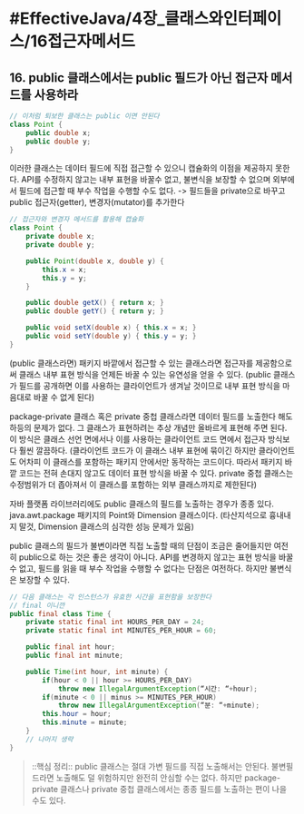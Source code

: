 # #EffectiveJava/4장_클래스와인터페이스/16접근자메서드

## 16. public 클래스에서는 public 필드가 아닌 접근자 메서드를 사용하라

```java
// 이처럼 퇴보한 클래스는 public 이면 안된다
class Point {
	public double x;
	public double y;
}
```

이러한 클래스는 데이터 필드에 직접 접근할 수 있으니 캡슐화의 이점을 제공하지 못한다.   API를 수정하지 않고는 내부 표현을 바꿀수 없고, 불변식을 보장할 수 없으며 외부에서 필드에 접근할 때 부수 작업을 수행할 수도 없다. 
-> 필드들을 private으로 바꾸고 public 접근자(getter), 변경자(mutator)를 추가한다

```java
// 접근자와 변경자 메서드를 활용해 캡슐화
class Point {
	private double x;
	private double y;

	public Point(double x, double y) {
		this.x = x;
		this.y = y;
	}

	public double getX() { return x; }
	public double getY() { return y; }

	public void setX(double x) { this.x = x; }
	public void setY(double y) { this.y = y; }
}
```

(public 클래스라면) 패키지 바깥에서 접근할 수 있는 클래스라면 접근자를 제공함으로써 클래스 내부 표현 방식을 언제든 바꿀 수 있는 유연성을 얻을 수 있다. (public 클래스가 필드를 공개하면 이를 사용하는 클라이언트가 생겨날 것이므로 내부 표현 방식을 마음대로 바꿀 수 없게 된다)

package-private 클래스 혹은 private 중첩 클래스라면 데이터 필드를 노출한다 해도 하등의 문제가 없다. 그 클래스가 표현하려는 추상 개념만 올바르게 표현해 주면 된다. 이 방식은 클래스 선언 면에서나 이를 사용하는 클라이언트 코드 면에서 접근자 방식보다 훨씬 깔끔하다. (클라이언트 코드가 이 클래스 내부 표현에 묶이긴 하지만 클라이언트도 어차피 이 클래스를 포함하는 패키지 안에서만 동작하는 코드이다. 따라서 패키지 바깥 코드는 전혀 손대지 않고도 데이터 표현 방식을 바꿀 수 있다. private 중첩 클래스는 수정범위가 더 좁아져서 이 클래스를 포함하는 외부 클래스까지로 제한된다) 

자바 플랫폼 라이브러리에도 public 클래스의 필드를 노출하는 경우가 종종 있다. java.awt.package 패키지의 Point와 Dimension 클래스이다. (타산지석으로 흉내내지 말것, Dimension 클래스의 심각한 성능 문제가 있음)

public 클래스의 필드가 불변이라면 직접 노출할 때의 단점이 조금은 줄어들지만 여전히 public으로 하는 것은 좋은 생각이 아니다. API를 변경하지 않고는 표현 방식을 바꿀 수 없고, 필드를 읽을 때 부수 작업을 수행할 수 없다는 단점은 여전하다. 하지만 불변식은 보장할 수 있다. 

```java
// 다음 클래스는 각 인스턴스가 유효한 시간을 표현함을 보장한다
// final 이니깐
public final class Time {
	private static final int HOURS_PER_DAY = 24;
	private static final int MINUTES_PER_HOUR = 60;

	public final int hour;
	public final int minute;

	public Time(int hour, int minute) {
		if(hour < 0 || hour >= HOURS_PER_DAY)
			throw new IllegalArgumentException(“시간: “+hour);
		if(minute < 0 || minus >= MINUTES_PER_HOUR)
			throw new IllegalArgumentException(“분: “+minute);
		this.hour = hour;
		this.minute = minute;
	}
	// 나머지 생략
}
```


> ::핵심 정리:: 
> public 클래스는 절대 가변 필드를 직접 노출해서는 안된다. 불변필드라면 노출해도 덜 위험하지만 완전히 안심할 수는 없다. 하지만 package-private 클래스나 private 중첩 클래스에서는 종종 필드를 노출하는 편이 나을 수도 있다. 



